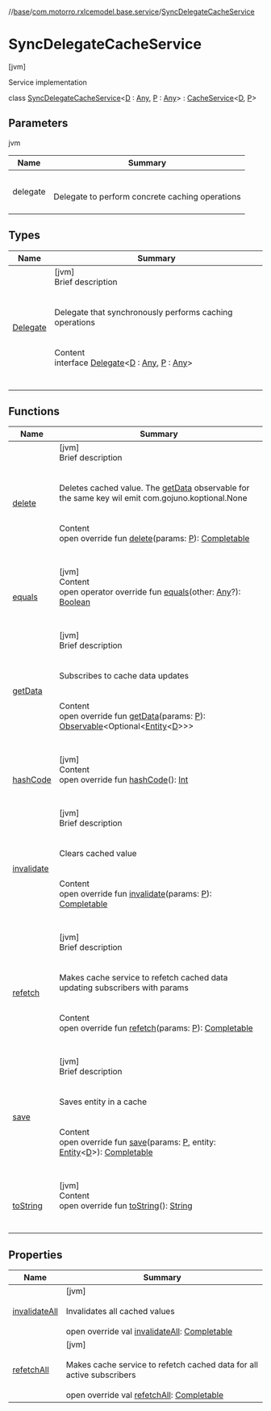 //[base](../../index.md)/[com.motorro.rxlcemodel.base.service](../index.md)/[SyncDelegateCacheService](index.md)



# SyncDelegateCacheService  
 [jvm] 

Service implementation

class [SyncDelegateCacheService](index.md)<[D](index.md) : [Any](https://kotlinlang.org/api/latest/jvm/stdlib/kotlin/-any/index.html), [P](index.md) : [Any](https://kotlinlang.org/api/latest/jvm/stdlib/kotlin/-any/index.html)> : [CacheService](../-cache-service/index.md)<[D](index.md), [P](index.md)>    


## Parameters  
  
jvm  
  
|  Name|  Summary| 
|---|---|
| delegate| <br><br>Delegate to perform concrete caching operations<br><br>
  


## Types  
  
|  Name|  Summary| 
|---|---|
| [Delegate](-delegate/index.md)| [jvm]  <br>Brief description  <br><br><br>Delegate that synchronously performs caching operations<br><br>  <br>Content  <br>interface [Delegate](-delegate/index.md)<[D](-delegate/index.md) : [Any](https://kotlinlang.org/api/latest/jvm/stdlib/kotlin/-any/index.html), [P](-delegate/index.md) : [Any](https://kotlinlang.org/api/latest/jvm/stdlib/kotlin/-any/index.html)>  <br><br><br>


## Functions  
  
|  Name|  Summary| 
|---|---|
| [delete](delete.md)| [jvm]  <br>Brief description  <br><br><br>Deletes cached value. The [getData](get-data.md) observable for the same key wil emit com.gojuno.koptional.None<br><br>  <br>Content  <br>open override fun [delete](delete.md)(params: [P](index.md)): [Completable](http://reactivex.io/RxJava/2.x/javadoc/io/reactivex/Completable.html)  <br><br><br>
| [equals](https://kotlinlang.org/api/latest/jvm/stdlib/kotlin/-any/equals.html)| [jvm]  <br>Content  <br>open operator override fun [equals](https://kotlinlang.org/api/latest/jvm/stdlib/kotlin/-any/equals.html)(other: [Any](https://kotlinlang.org/api/latest/jvm/stdlib/kotlin/-any/index.html)?): [Boolean](https://kotlinlang.org/api/latest/jvm/stdlib/kotlin/-boolean/index.html)  <br><br><br>
| [getData](get-data.md)| [jvm]  <br>Brief description  <br><br><br>Subscribes to cache data updates<br><br>  <br>Content  <br>open override fun [getData](get-data.md)(params: [P](index.md)): [Observable](http://reactivex.io/RxJava/2.x/javadoc/io/reactivex/Observable.html)<Optional<[Entity](../../com.motorro.rxlcemodel.base.entity/-entity/index.md)<[D](index.md)>>>  <br><br><br>
| [hashCode](https://kotlinlang.org/api/latest/jvm/stdlib/kotlin/-any/hash-code.html)| [jvm]  <br>Content  <br>open override fun [hashCode](https://kotlinlang.org/api/latest/jvm/stdlib/kotlin/-any/hash-code.html)(): [Int](https://kotlinlang.org/api/latest/jvm/stdlib/kotlin/-int/index.html)  <br><br><br>
| [invalidate](invalidate.md)| [jvm]  <br>Brief description  <br><br><br>Clears cached value<br><br>  <br>Content  <br>open override fun [invalidate](invalidate.md)(params: [P](index.md)): [Completable](http://reactivex.io/RxJava/2.x/javadoc/io/reactivex/Completable.html)  <br><br><br>
| [refetch](refetch.md)| [jvm]  <br>Brief description  <br><br><br>Makes cache service to refetch cached data updating subscribers with params<br><br>  <br>Content  <br>open override fun [refetch](refetch.md)(params: [P](index.md)): [Completable](http://reactivex.io/RxJava/2.x/javadoc/io/reactivex/Completable.html)  <br><br><br>
| [save](save.md)| [jvm]  <br>Brief description  <br><br><br>Saves entity in a cache<br><br>  <br>Content  <br>open override fun [save](save.md)(params: [P](index.md), entity: [Entity](../../com.motorro.rxlcemodel.base.entity/-entity/index.md)<[D](index.md)>): [Completable](http://reactivex.io/RxJava/2.x/javadoc/io/reactivex/Completable.html)  <br><br><br>
| [toString](https://kotlinlang.org/api/latest/jvm/stdlib/kotlin/-any/to-string.html)| [jvm]  <br>Content  <br>open override fun [toString](https://kotlinlang.org/api/latest/jvm/stdlib/kotlin/-any/to-string.html)(): [String](https://kotlinlang.org/api/latest/jvm/stdlib/kotlin/-string/index.html)  <br><br><br>


## Properties  
  
|  Name|  Summary| 
|---|---|
| [invalidateAll](index.md#com.motorro.rxlcemodel.base.service/SyncDelegateCacheService/invalidateAll/#/PointingToDeclaration/)|  [jvm] <br><br>Invalidates all cached values<br><br>open override val [invalidateAll](index.md#com.motorro.rxlcemodel.base.service/SyncDelegateCacheService/invalidateAll/#/PointingToDeclaration/): [Completable](http://reactivex.io/RxJava/2.x/javadoc/io/reactivex/Completable.html)   <br>
| [refetchAll](index.md#com.motorro.rxlcemodel.base.service/SyncDelegateCacheService/refetchAll/#/PointingToDeclaration/)|  [jvm] <br><br>Makes cache service to refetch cached data for all active subscribers<br><br>open override val [refetchAll](index.md#com.motorro.rxlcemodel.base.service/SyncDelegateCacheService/refetchAll/#/PointingToDeclaration/): [Completable](http://reactivex.io/RxJava/2.x/javadoc/io/reactivex/Completable.html)   <br>

